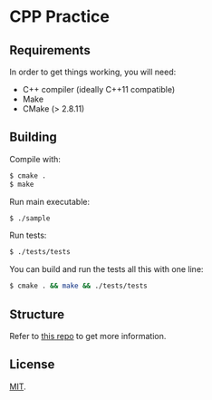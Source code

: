 # CPP Practice

## Requirements

In order to get things working, you will need:

+ C++ compiler (ideally C++11 compatible)
+ Make
+ CMake (> 2.8.11)

## Building

Compile with:

```bash
$ cmake .
$ make
```

Run main executable:

```bash
$ ./sample
```

Run tests:

```bash
$ ./tests/tests
```

You can build and run the tests all this with one line:

```bash
$ cmake . && make && ./tests/tests
```

## Structure

Refer to [this repo](https://github.com/KanoComputing/googletest-sample) to get more information.

## License

[MIT](./LICENSE).